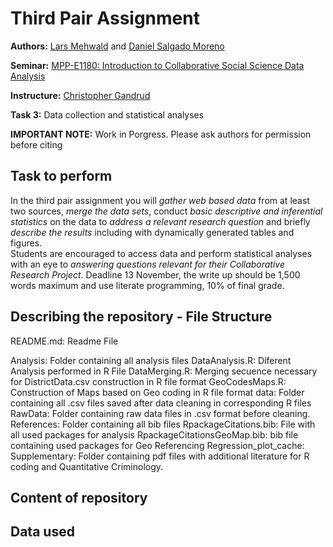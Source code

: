 # Third Pair Assignment
**Authors:** [Lars Mehwald](https://github.com/LarsMehwald) and [Daniel Salgado Moreno](https://github.com/dsalgadom)

**Seminar:** [MPP-E1180: Introduction to Collaborative Social Science Data   Analysis](https://github.com/HertieDataScience/SyllabusAndLectures)

**Instructure:** [Christopher Gandrud](https://github.com/christophergandrud)

**Task 3:** Data collection and statistical analyses 

**IMPORTANT NOTE:** Work in Porgress. Please ask authors for permission before citing   

## Task to perform
In the third pair assignment you will *gather web based data* from at least two sources, *merge the data sets*, conduct *basic descriptive and inferential statistics* on the data to *address a relevant research question* and briefly *describe the results* including with dynamically generated tables and figures.  
Students are encouraged to access data and perform statistical analyses with an eye to *answering questions relevant for their Collaborative Research Project*. Deadline 13 November, the write up should be 1,500 words maximum and use literate programming, 10% of final grade.

## Describing the repository - File Structure
README.md: Readme File

Analysis: Folder containing all analysis files
  DataAnalysis.R: Diferent Analysis performed in R File
  DataMerging.R: Merging secuence necessary for DistrictData.csv construction in R file format
  GeoCodesMaps.R: Construction of Maps based on Geo coding in R file format
  data: Folder containing all .csv files saved after data cleaning in corresponding R files
    RawData: Folder containing raw data files in .csv format before cleaning. 
References: Folder containing all bib files
  RpackageCitations.bib: File with all used packages for analysis
  RpackageCitationsGeoMap.bib: bib file containing used packages for Geo Referencing
Regression_plot_cache: 
Supplementary: Folder containing pdf files with additional literature for R coding and Quantitative Criminology. 

## Content of repository

## Data used 

